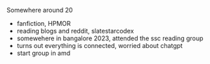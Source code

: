 Somewhere around 20

- fanfiction, HPMOR
- reading blogs and reddit, slatestarcodex
- somewehere in bangalore 2023, attended the ssc reading group
- turns out everything is connected, worried about chatgpt
- start group in amd 